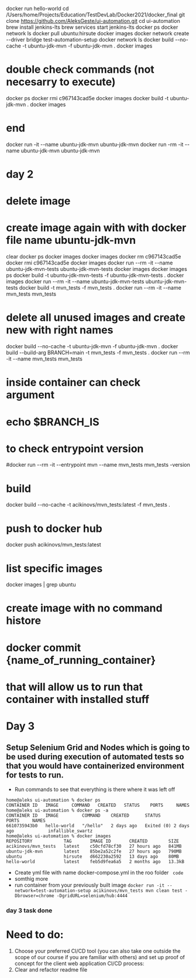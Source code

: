 docker run hello-world
cd /Users/home/Projects/Education/TestDevLab/Docker2021/docker_final
git clone https://github.com/AleksGeste/ui-automation.git
cd ui-automation
brew install jenkins-lts
brew services start jenkins-lts
docker ps
docker network ls
docker pull ubuntu:hirsute
docker images
docker network create --driver bridge test-automation-setup
docker network ls
docker build --no-cache -t ubuntu-jdk-mvn -f ubuntu-jdk-mvn .
docker images

# double check commands (not necesarry to execute)
docker ps
docker rmi c967143cad5e
docker images
docker build -t ubuntu-jdk-mvn .
docker images
# end

docker run -it --name ubuntu-jdk-mvn ubuntu-jdk-mvn
docker run -rm -it --name ubuntu-jdk-mvn ubuntu-jdk-mvn

# day 2
# delete image
# create image again with with docker file name ubuntu-jdk-mvn 

clear
docker ps
docker images
docker images
docker rm c967143cad5e
docker rmi c967143cad5e
docker images
docker run --rm -it --name ubuntu-jdk-mvn-tests ubuntu-jdk-mvn-tests
docker images
docker images ps
docker build -t ubuntu-jdk-mvn-tests -f ubuntu-jdk-mvn-tests .
docker images
docker run --rm -it --name ubuntu-jdk-mvn-tests ubuntu-jdk-mvn-tests
docker build -t mvn_tests -f mvn_tests .
docker run --rm -it --name mvn_tests mvn_tests

# delete all unused images and create new with right names
docker build --no-cache -t ubuntu-jdk-mvn -f ubuntu-jdk-mvn .
docker build --build-arg BRANCH=main -t mvn_tests -f mvn_tests .
docker run --rm -it --name mvn_tests mvn_tests

# inside container can check argument
# echo $BRANCH_IS

# to check entrypoint version 
#docker run --rm -it --entrypoint mvn --name mvn_tests mvn_tests -version

# build
docker build --no-cache -t acikinovs/mvn_tests:latest -f mvn_tests .
# push to docker hub
docker push acikinovs/mvn_tests:latest

# list specific images
docker images | grep ubuntu

# create image with no command histore
# docker commit {name_of_running_container}
# that will allow us to run that container with installed stuff


# Day 3
## Setup Selenium Grid and Nodes which is going to be used during execution of automated tests so that you would have containerized environment for tests to run.
- Run commands to see that everything is there where it was left off
```
home@aleks ui-automation % docker ps
CONTAINER ID   IMAGE     COMMAND   CREATED   STATUS    PORTS     NAMES
home@aleks ui-automation % docker ps -a
CONTAINER ID   IMAGE         COMMAND    CREATED      STATUS                  PORTS     NAMES
6610735943b0   hello-world   "/hello"   2 days ago   Exited (0) 2 days ago             infallible_swartz
home@aleks ui-automation % docker images
REPOSITORY            TAG       IMAGE ID       CREATED        SIZE
acikinovs/mvn_tests   latest    c50cfd78cf30   27 hours ago   841MB
ubuntu-jdk-mvn        latest    85be2a52c2fe   27 hours ago   790MB
ubuntu                hirsute   d662230a2592   13 days ago    80MB
hello-world           latest    feb5d9fea6a5   2 months ago   13.3kB
```

- Create yml file with name docker-compose.yml in the roo folder
``` code```
- somthig more
- run container from your previously built image
```docker run -it --network=test-automation-setup acikinovs/mvn_tests mvn clean test -Dbrowser=chrome -DgridURL=selenium/hub:4444```

### day 3 task done

# Need to do:
1. Choose your preferred CI/CD tool (you can also take one outside the scope of our course if you are familiar with others) and set up proof of concept for the client web application CI/CD process:
2. Clear and refactor readme file
